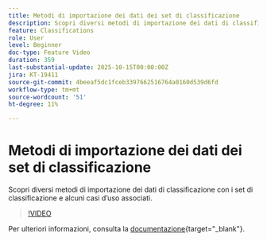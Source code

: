 ```yaml
---
title: Metodi di importazione dei dati dei set di classificazione
description: Scopri diversi metodi di importazione dei dati di classificazione con i set di classificazione e alcuni casi d’uso associati.
feature: Classifications
role: User
level: Beginner
doc-type: Feature Video
duration: 359
last-substantial-update: 2025-10-15T00:00:00Z
jira: KT-19411
source-git-commit: 4beeaf5dc1fceb3397662516764a0160d539d6fd
workflow-type: tm+mt
source-wordcount: '51'
ht-degree: 11%

---
```



# Metodi di importazione dei dati dei set di classificazione

Scopri diversi metodi di importazione dei dati di classificazione con i set di classificazione e alcuni casi d’uso associati.

>[!VIDEO](https://video.tv.adobe.com/v/3475826/?learn=on&enablevpops)

Per ulteriori informazioni, consulta la [documentazione](https://experienceleague.adobe.com/en/docs/analytics/components/classifications/sets/overview){target="_blank"}.
